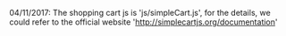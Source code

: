 04/11/2017: The shopping cart js is 'js/simpleCart.js', for the details, we could refer to the official website 'http://simplecartjs.org/documentation'